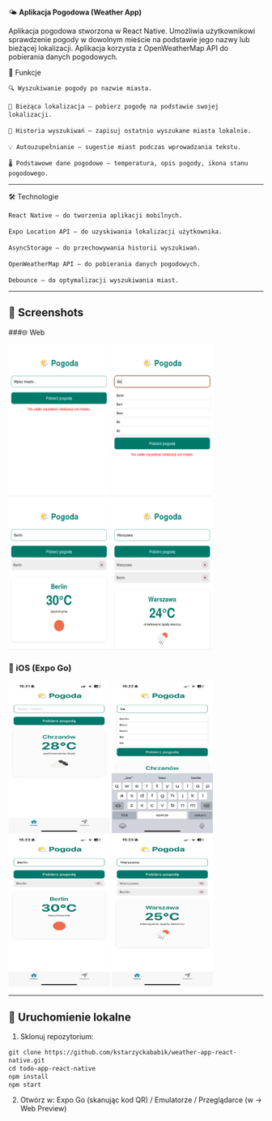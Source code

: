 🌤️ **Aplikacja Pogodowa (Weather App)**

Aplikacja pogodowa stworzona w React Native. Umożliwia użytkownikowi sprawdzenie pogody w dowolnym mieście na podstawie jego nazwy lub bieżącej lokalizacji. Aplikacja korzysta z OpenWeatherMap API do pobierania danych pogodowych.

🚀 Funkcje

    🔍 Wyszukiwanie pogody po nazwie miasta.

    📍 Bieżąca lokalizacja – pobierz pogodę na podstawie swojej lokalizacji.

    📝 Historia wyszukiwań – zapisuj ostatnio wyszukane miasta lokalnie.

    💡 Autouzupełnianie – sugestie miast podczas wprowadzania tekstu.

    🌡️ Podstawowe dane pogodowe – temperatura, opis pogody, ikona stanu pogodowego.

---

🛠️ Technologie

    React Native – do tworzenia aplikacji mobilnych.

    Expo Location API – do uzyskiwania lokalizacji użytkownika.

    AsyncStorage – do przechowywania historii wyszukiwań.

    OpenWeatherMap API – do pobierania danych pogodowych.

    Debounce – do optymalizacji wyszukiwania miast.



---

## 📸 Screenshots
###🌐 Web

<img src="./Screenshots/web1.png" width="200" height="300"> <img src="./Screenshots/web2.png" width="200" height="300"> <img src="./Screenshots/web3.png" width="200" height="300"> <img src="./Screenshots/web4.png" width="200" height="300">

### 📱 iOS (Expo Go)
<img src="./Screenshots/ios1.png" width="200" height="300"> <img src="./Screenshots/ios2.png" width="200" height="300"> <img src="./Screenshots/ios3.png" width="200" height="300"> <img src="./Screenshots/ios4.png" width="200" height="300">






---

## 🚀 Uruchomienie lokalne

1. Sklonuj repozytorium:
```
git clone https://github.com/kstarzyckababik/weather-app-react-native.git
cd todo-app-react-native  
npm install  
npm start
```

2. Otwórz w: Expo Go (skanując kod QR) / Emulatorze / Przeglądarce (w → Web Preview)
